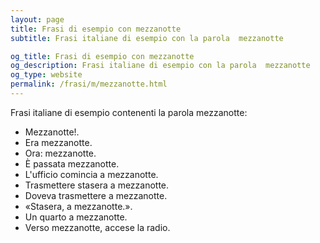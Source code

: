 ```yaml
---
layout: page
title: Frasi di esempio con mezzanotte 
subtitle: Frasi italiane di esempio con la parola  mezzanotte

og_title: Frasi di esempio con mezzanotte 
og_description: Frasi italiane di esempio con la parola  mezzanotte
og_type: website
permalink: /frasi/m/mezzanotte.html
---
```


Frasi italiane di esempio contenenti la parola mezzanotte:


- Mezzanotte!.
- Era mezzanotte.
- Ora: mezzanotte.
- È passata mezzanotte.
- L'ufficio comincia a mezzanotte.
- Trasmettere stasera a mezzanotte.
- Doveva trasmettere a mezzanotte.
- «Stasera, a mezzanotte.».
- Un quarto a mezzanotte.
- Verso mezzanotte, accese la radio.
